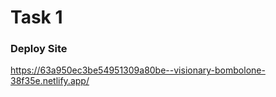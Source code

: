 
# Task 1

### Deploy Site
https://63a950ec3be54951309a80be--visionary-bombolone-38f35e.netlify.app/